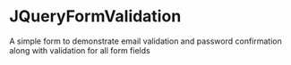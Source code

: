 # JQueryFormValidation
A simple form to demonstrate email validation and password confirmation along with validation for all form fields
